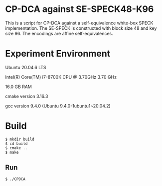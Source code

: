 # CP-DCA against SE-SPECK48-K96

This is a script for CP-DCA against a self-equivalence white-box SPECK implementation. The SE-SPECK is constructed with block size 48 and key size 96. The encodings are affine self-equivalences.

# Experiment Environment
Ubuntu 20.04.6 LTS

Intel(R) Core(TM) i7-8700K CPU @ 3.70GHz   3.70 GHz

16.0 GB RAM

cmake version 3.16.3

gcc version 9.4.0 (Ubuntu 9.4.0-1ubuntu1~20.04.2)

# Build

```
$ mkdir build
$ cd build
$ cmake ..
$ make
```

## Run

```
$ ./CPDCA
```